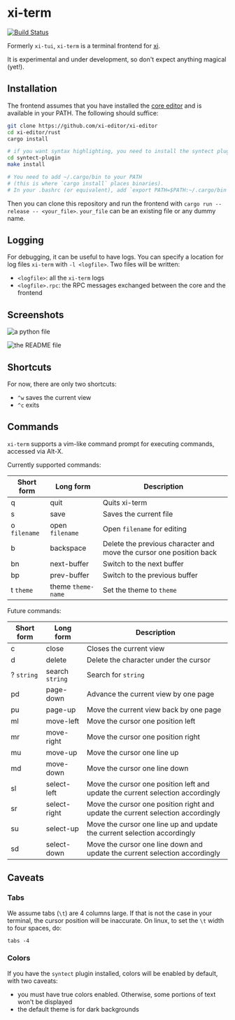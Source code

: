 # xi-term

[![Build Status](https://travis-ci.org/xi-frontend/xi-term.svg?branch=master)](https://travis-ci.org/xi-frontend/xi-term)

Formerly `xi-tui`, `xi-term` is a terminal frontend for [xi](https://github.com/xi-editor/xi-editor/).

It is experimental and under development, so don't expect anything magical (yet!).

## Installation

The frontend assumes that you have installed the
[core editor](https://github.com/xi-editor/xi-editor)
and is available in your PATH. The following should suffice:

```bash
git clone https://github.com/xi-editor/xi-editor
cd xi-editor/rust
cargo install

# if you want syntax highlighting, you need to install the syntect plugin:
cd syntect-plugin
make install

# You need to add ~/.cargo/bin to your PATH
# (this is where `cargo install` places binaries).
# In your .bashrc (or equivalent), add `export PATH=$PATH:~/.cargo/bin`
```

Then you can clone this repository and run the frontend with
`cargo run --release -- <your_file>`.
`your_file` can be an existing file or any dummy name.

## Logging

For debugging, it can be useful to have logs.
You can specify a location for log files `xi-term` with `-l <logfile>`.
Two files will be written:

- `<logfile>`: all the `xi-term` logs
- `<logfile>.rpc`: the RPC messages exchanged between the core and the frontend

## Screenshots

![a python file](.github/python.png)

![the README file](.github/README.png)

## Shortcuts

For now, there are only two shortcuts:

- `^w` saves the current view
- `^c` exits

## Commands
`xi-term` supports a vim-like command prompt for executing commands, accessed
via Alt-X.

Currently supported commands:

| Short form | Long form | Description |
| ---------- | --------- | ----------- |
| q | quit | Quits xi-term |
| s | save | Saves the current file |
| o `filename` | open `filename` | Open `filename` for editing |
| b | backspace | Delete the previous character and move the cursor one position back |
| bn | next-buffer | Switch to the next buffer |
| bp | prev-buffer | Switch to the previous buffer |
| t `theme` | theme `theme-name` | Set the theme to `theme`|

Future commands:

| Short form | Long form | Description |
| ---------- | --------- | ----------- |
| c | close | Closes the current view |
| d | delete | Delete the character under the cursor |
| ? `string` | search `string` | Search for `string` |
| pd | page-down | Advance the current view by one page |
| pu | page-up | Move the current view back by one page |
| ml | move-left | Move the cursor one position left |
| mr | move-right | Move the cursor one position right |
| mu | move-up | Move the cursor one line up |
| md | move-down | Move the cursor one line down |
| sl | select-left | Move the cursor one position left and update the current selection accordingly |
| sr | select-right | Move the cursor one position right and update the current selection accordingly |
| su | select-up | Move the cursor one line up and update the current selection accordingly |
| sd | select-down | Move the cursor one line down and update the current selection accordingly |

## Caveats

### Tabs

We assume tabs (`\t`) are 4 columns large. If that is not the case in your
terminal, the cursor position will be inaccurate. On linux, to set the `\t`
width to four spaces, do:

```
tabs -4
```

### Colors

If you have the `syntect` plugin installed, colors will be enabled by default, with two caveats:

- you must have true colors enabled. Otherwise, some portions of text won't be displayed
- the default theme is for dark backgrounds
